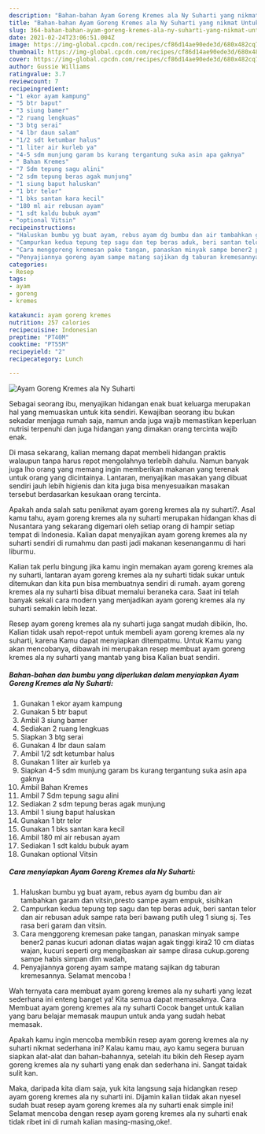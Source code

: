 ```yaml
---
description: "Bahan-bahan Ayam Goreng Kremes ala Ny Suharti yang nikmat Untuk Jualan"
title: "Bahan-bahan Ayam Goreng Kremes ala Ny Suharti yang nikmat Untuk Jualan"
slug: 364-bahan-bahan-ayam-goreng-kremes-ala-ny-suharti-yang-nikmat-untuk-jualan
date: 2021-02-24T23:06:51.004Z
image: https://img-global.cpcdn.com/recipes/cf86d14ae90ede3d/680x482cq70/ayam-goreng-kremes-ala-ny-suharti-foto-resep-utama.jpg
thumbnail: https://img-global.cpcdn.com/recipes/cf86d14ae90ede3d/680x482cq70/ayam-goreng-kremes-ala-ny-suharti-foto-resep-utama.jpg
cover: https://img-global.cpcdn.com/recipes/cf86d14ae90ede3d/680x482cq70/ayam-goreng-kremes-ala-ny-suharti-foto-resep-utama.jpg
author: Gussie Williams
ratingvalue: 3.7
reviewcount: 7
recipeingredient:
- "1 ekor ayam kampung"
- "5 btr baput"
- "3 siung bamer"
- "2 ruang lengkuas"
- "3 btg serai"
- "4 lbr daun salam"
- "1/2 sdt ketumbar halus"
- "1 liter air kurleb ya"
- "4-5 sdm munjung garam bs kurang tergantung suka asin apa gaknya"
- " Bahan Kremes"
- "7 Sdm tepung sagu alini"
- "2 sdm tepung beras agak munjung"
- "1 siung baput haluskan"
- "1 btr telor"
- "1 bks santan kara kecil"
- "180 ml air rebusan ayam"
- "1 sdt kaldu bubuk ayam"
- "optional Vitsin"
recipeinstructions:
- "Haluskan bumbu yg buat ayam, rebus ayam dg bumbu dan air tambahkan garam dan vitsin,presto sampe ayam empuk, sisihkan"
- "Campurkan kedua tepung tep sagu dan tep beras aduk, beri santan telor dan air rebusan aduk sampe rata beri bawang putih uleg 1 siung sj. Tes rasa beri garam dan vitsin."
- "Cara menggoreng kremesan pake tangan, panaskan minyak sampe bener2 panas kucuri adonan diatas wajan agak tinggi kira2 10 cm diatas wajan, kucuri seperti org mengibaskan air sampe dirasa cukup.goreng sampe habis simpan dlm wadah,"
- "Penyajiannya goreng ayam sampe matang sajikan dg taburan kremesannya. Selamat mencoba !"
categories:
- Resep
tags:
- ayam
- goreng
- kremes

katakunci: ayam goreng kremes 
nutrition: 257 calories
recipecuisine: Indonesian
preptime: "PT40M"
cooktime: "PT55M"
recipeyield: "2"
recipecategory: Lunch

---
```



![Ayam Goreng Kremes ala Ny Suharti](https://img-global.cpcdn.com/recipes/cf86d14ae90ede3d/680x482cq70/ayam-goreng-kremes-ala-ny-suharti-foto-resep-utama.jpg)

Sebagai seorang ibu, menyajikan hidangan enak buat keluarga merupakan hal yang memuaskan untuk kita sendiri. Kewajiban seorang ibu bukan sekadar menjaga rumah saja, namun anda juga wajib memastikan keperluan nutrisi terpenuhi dan juga hidangan yang dimakan orang tercinta wajib enak.

Di masa  sekarang, kalian memang dapat membeli hidangan praktis walaupun tanpa harus repot mengolahnya terlebih dahulu. Namun banyak juga lho orang yang memang ingin memberikan makanan yang terenak untuk orang yang dicintainya. Lantaran, menyajikan masakan yang dibuat sendiri jauh lebih higienis dan kita juga bisa menyesuaikan masakan tersebut berdasarkan kesukaan orang tercinta. 



Apakah anda salah satu penikmat ayam goreng kremes ala ny suharti?. Asal kamu tahu, ayam goreng kremes ala ny suharti merupakan hidangan khas di Nusantara yang sekarang digemari oleh setiap orang di hampir setiap tempat di Indonesia. Kalian dapat menyajikan ayam goreng kremes ala ny suharti sendiri di rumahmu dan pasti jadi makanan kesenanganmu di hari liburmu.

Kalian tak perlu bingung jika kamu ingin memakan ayam goreng kremes ala ny suharti, lantaran ayam goreng kremes ala ny suharti tidak sukar untuk ditemukan dan kita pun bisa membuatnya sendiri di rumah. ayam goreng kremes ala ny suharti bisa dibuat memalui beraneka cara. Saat ini telah banyak sekali cara modern yang menjadikan ayam goreng kremes ala ny suharti semakin lebih lezat.

Resep ayam goreng kremes ala ny suharti juga sangat mudah dibikin, lho. Kalian tidak usah repot-repot untuk membeli ayam goreng kremes ala ny suharti, karena Kamu dapat menyiapkan ditempatmu. Untuk Kamu yang akan mencobanya, dibawah ini merupakan resep membuat ayam goreng kremes ala ny suharti yang mantab yang bisa Kalian buat sendiri.

<!--inarticleads1-->

##### Bahan-bahan dan bumbu yang diperlukan dalam menyiapkan Ayam Goreng Kremes ala Ny Suharti:

1. Gunakan 1 ekor ayam kampung
1. Gunakan 5 btr baput
1. Ambil 3 siung bamer
1. Sediakan 2 ruang lengkuas
1. Siapkan 3 btg serai
1. Gunakan 4 lbr daun salam
1. Ambil 1/2 sdt ketumbar halus
1. Gunakan 1 liter air kurleb ya
1. Siapkan 4-5 sdm munjung garam bs kurang tergantung suka asin apa gaknya
1. Ambil  Bahan Kremes
1. Ambil 7 Sdm tepung sagu alini
1. Sediakan 2 sdm tepung beras agak munjung
1. Ambil 1 siung baput haluskan
1. Gunakan 1 btr telor
1. Gunakan 1 bks santan kara kecil
1. Ambil 180 ml air rebusan ayam
1. Sediakan 1 sdt kaldu bubuk ayam
1. Gunakan optional Vitsin




<!--inarticleads2-->

##### Cara menyiapkan Ayam Goreng Kremes ala Ny Suharti:

1. Haluskan bumbu yg buat ayam, rebus ayam dg bumbu dan air tambahkan garam dan vitsin,presto sampe ayam empuk, sisihkan
1. Campurkan kedua tepung tep sagu dan tep beras aduk, beri santan telor dan air rebusan aduk sampe rata beri bawang putih uleg 1 siung sj. Tes rasa beri garam dan vitsin.
1. Cara menggoreng kremesan pake tangan, panaskan minyak sampe bener2 panas kucuri adonan diatas wajan agak tinggi kira2 10 cm diatas wajan, kucuri seperti org mengibaskan air sampe dirasa cukup.goreng sampe habis simpan dlm wadah,
1. Penyajiannya goreng ayam sampe matang sajikan dg taburan kremesannya. Selamat mencoba !




Wah ternyata cara membuat ayam goreng kremes ala ny suharti yang lezat sederhana ini enteng banget ya! Kita semua dapat memasaknya. Cara Membuat ayam goreng kremes ala ny suharti Cocok banget untuk kalian yang baru belajar memasak maupun untuk anda yang sudah hebat memasak.

Apakah kamu ingin mencoba membikin resep ayam goreng kremes ala ny suharti nikmat sederhana ini? Kalau kamu mau, ayo kamu segera buruan siapkan alat-alat dan bahan-bahannya, setelah itu bikin deh Resep ayam goreng kremes ala ny suharti yang enak dan sederhana ini. Sangat taidak sulit kan. 

Maka, daripada kita diam saja, yuk kita langsung saja hidangkan resep ayam goreng kremes ala ny suharti ini. Dijamin kalian tiidak akan nyesel sudah buat resep ayam goreng kremes ala ny suharti enak simple ini! Selamat mencoba dengan resep ayam goreng kremes ala ny suharti enak tidak ribet ini di rumah kalian masing-masing,oke!.

